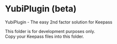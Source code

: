 ﻿# YubiPlugin (beta)
YubiPlugin - The easy 2nd factor solution for Keepass

This folder is for development purposes only.  
Copy your Keepass files into this folder.